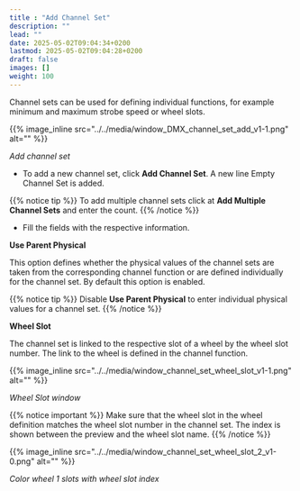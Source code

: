 ```yaml
---
title : "Add Channel Set"
description: ""
lead: ""
date: 2025-05-02T09:04:34+0200
lastmod: 2025-05-02T09:04:28+0200
draft: false
images: []
weight: 100
---
```


Channel sets can be used for defining individual functions, for example minimum and maximum strobe speed or wheel slots.

 {{% image_inline src="../../media/window_DMX_channel_set_add_v1-1.png" alt="" %}} 

_Add channel set_

*   To add a new channel set, click **Add Channel Set**.
    A new line Empty Channel Set is added.

{{% notice tip %}}
To add multiple channel sets click at **Add Multiple Channel Sets** and enter the count.
{{% /notice %}}

*   Fill the fields with the respective information.

**Use Parent Physical**

This option defines whether the physical values of the channel sets are taken from the corresponding channel function or are defined individually for the channel set. By default this option is enabled.

{{% notice tip %}}
Disable **Use Parent Physical** to enter individual physical values for a channel set.
{{% /notice %}}

**Wheel Slot**

The channel set is linked to the respective slot of a wheel by the wheel slot number. The link to the wheel is defined in the channel function.

 {{% image_inline src="../../media/window_channel_set_wheel_slot_v1-1.png" alt="" %}} 

_Wheel Slot window_


{{% notice important %}}
Make sure that the wheel slot in the wheel definition matches the wheel slot number in the channel set.
The index is shown between the preview and the wheel slot name.
{{% /notice %}}

 {{% image_inline src="../../media/window_channel_set_wheel_slot_2_v1-0.png" alt="" %}} 

_Color wheel 1 slots with wheel slot index_
